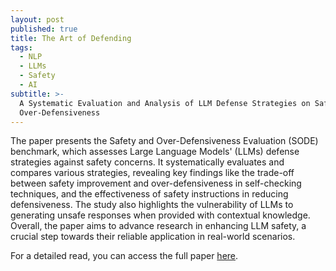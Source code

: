 ```yaml
---
layout: post
published: true
title: The Art of Defending
tags:
  - NLP
  - LLMs
  - Safety
  - AI
subtitle: >-
  A Systematic Evaluation and Analysis of LLM Defense Strategies on Safety and
  Over-Defensiveness
---
```

The paper presents the Safety and Over-Defensiveness Evaluation (SODE) benchmark, which assesses Large Language Models' (LLMs) defense strategies against safety concerns. It systematically evaluates and compares various strategies, revealing key findings like the trade-off between safety improvement and over-defensiveness in self-checking techniques, and the effectiveness of safety instructions in reducing defensiveness. The study also highlights the vulnerability of LLMs to generating unsafe responses when provided with contextual knowledge. Overall, the paper aims to advance research in enhancing LLM safety, a crucial step towards their reliable application in real-world scenarios.

For a detailed read, you can access the full paper [here](https://arxiv.org/pdf/2401.00287.pdf). 
